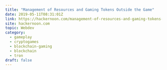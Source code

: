 ```yaml
---
title: "Management of Resources and Gaming Tokens Outside the Game"
date: 2019-05-11T08:31:01Z
link: https://hackernoon.com/management-of-resources-and-gaming-tokens-outside-the-game-e40269ad3062?source=rss----3a8144eabfe3---4&utm_medium=RSS&utm_source=hune
site: hackernoon.com
topic: Webdev
category:
  - gameplay
  - cryptogames
  - blockchain-gaming
  - blockchain
  - tron
draft: false
---
```

